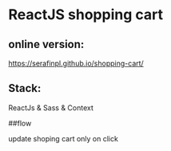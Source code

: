 # ReactJS shopping cart


## online version:

https://serafinpl.github.io/shopping-cart/

## Stack:

ReactJs & Sass & Context

##flow

update shoping cart only on click


